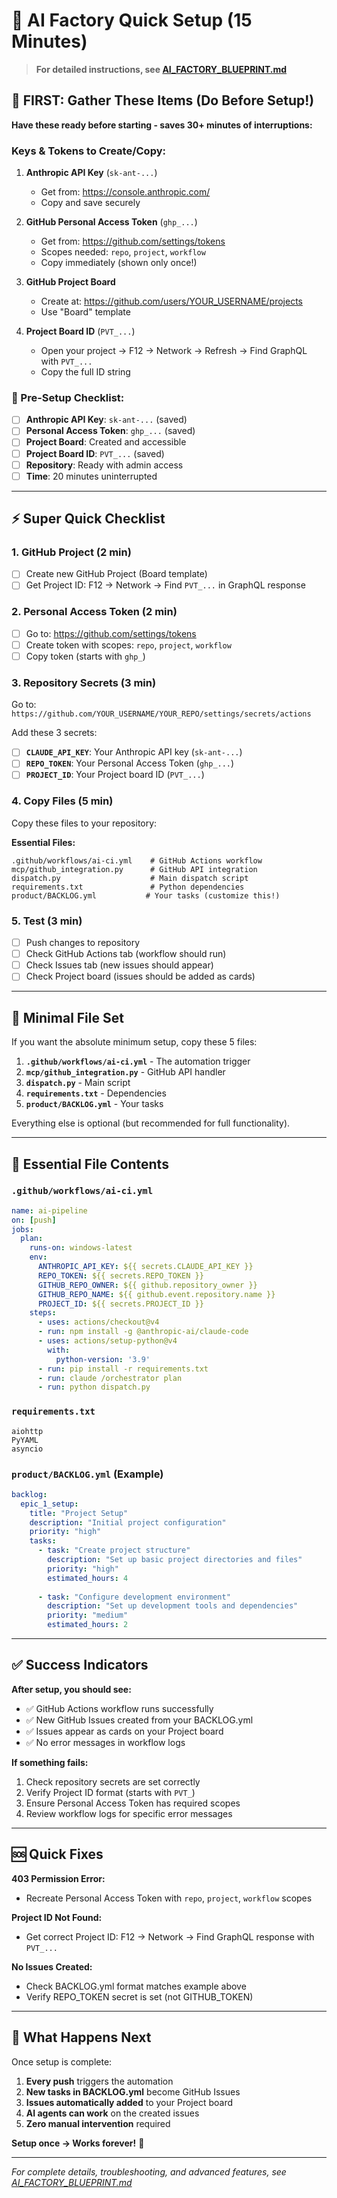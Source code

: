# 🚀 AI Factory Quick Setup (15 Minutes)

> **For detailed instructions, see [AI_FACTORY_BLUEPRINT.md](./AI_FACTORY_BLUEPRINT.md)**

## 🔑 FIRST: Gather These Items (Do Before Setup!)

**Have these ready before starting - saves 30+ minutes of interruptions:**

### **Keys & Tokens to Create/Copy:**
1. **Anthropic API Key** (`sk-ant-...`)
   - Get from: https://console.anthropic.com/
   - Copy and save securely

2. **GitHub Personal Access Token** (`ghp_...`)
   - Get from: https://github.com/settings/tokens
   - Scopes needed: `repo`, `project`, `workflow`
   - Copy immediately (shown only once!)

3. **GitHub Project Board**
   - Create at: https://github.com/users/YOUR_USERNAME/projects
   - Use "Board" template

4. **Project Board ID** (`PVT_...`)
   - Open your project → F12 → Network → Refresh → Find GraphQL with `PVT_...`
   - Copy the full ID string

### **📝 Pre-Setup Checklist:**
- [ ] **Anthropic API Key**: `sk-ant-...` (saved)
- [ ] **Personal Access Token**: `ghp_...` (saved)
- [ ] **Project Board**: Created and accessible
- [ ] **Project Board ID**: `PVT_...` (saved)
- [ ] **Repository**: Ready with admin access
- [ ] **Time**: 20 minutes uninterrupted

---

## ⚡ Super Quick Checklist

### **1. GitHub Project (2 min)**
- [ ] Create new GitHub Project (Board template)
- [ ] Get Project ID: F12 → Network → Find `PVT_...` in GraphQL response

### **2. Personal Access Token (2 min)**
- [ ] Go to: https://github.com/settings/tokens
- [ ] Create token with scopes: `repo`, `project`, `workflow`
- [ ] Copy token (starts with `ghp_`)

### **3. Repository Secrets (3 min)**
Go to: `https://github.com/YOUR_USERNAME/YOUR_REPO/settings/secrets/actions`

Add these 3 secrets:
- [ ] **`CLAUDE_API_KEY`**: Your Anthropic API key (`sk-ant-...`)
- [ ] **`REPO_TOKEN`**: Your Personal Access Token (`ghp_...`)
- [ ] **`PROJECT_ID`**: Your Project board ID (`PVT_...`)

### **4. Copy Files (5 min)**
Copy these files to your repository:

**Essential Files:**
```
.github/workflows/ai-ci.yml    # GitHub Actions workflow
mcp/github_integration.py      # GitHub API integration
dispatch.py                    # Main dispatch script
requirements.txt               # Python dependencies
product/BACKLOG.yml           # Your tasks (customize this!)
```

### **5. Test (3 min)**
- [ ] Push changes to repository
- [ ] Check GitHub Actions tab (workflow should run)
- [ ] Check Issues tab (new issues should appear)
- [ ] Check Project board (issues should be added as cards)

---

## 📁 Minimal File Set

If you want the absolute minimum setup, copy these 5 files:

1. **`.github/workflows/ai-ci.yml`** - The automation trigger
2. **`mcp/github_integration.py`** - GitHub API handler  
3. **`dispatch.py`** - Main script
4. **`requirements.txt`** - Dependencies
5. **`product/BACKLOG.yml`** - Your tasks

Everything else is optional (but recommended for full functionality).

---

## 🔧 Essential File Contents

### **`.github/workflows/ai-ci.yml`**
```yaml
name: ai-pipeline
on: [push]
jobs:
  plan:
    runs-on: windows-latest
    env:
      ANTHROPIC_API_KEY: ${{ secrets.CLAUDE_API_KEY }}
      REPO_TOKEN: ${{ secrets.REPO_TOKEN }}
      GITHUB_REPO_OWNER: ${{ github.repository_owner }}
      GITHUB_REPO_NAME: ${{ github.event.repository.name }}
      PROJECT_ID: ${{ secrets.PROJECT_ID }}
    steps:
      - uses: actions/checkout@v4
      - run: npm install -g @anthropic-ai/claude-code
      - uses: actions/setup-python@v4
        with:
          python-version: '3.9'
      - run: pip install -r requirements.txt
      - run: claude /orchestrator plan
      - run: python dispatch.py
```

### **`requirements.txt`**
```
aiohttp
PyYAML
asyncio
```

### **`product/BACKLOG.yml`** (Example)
```yaml
backlog:
  epic_1_setup:
    title: "Project Setup"
    description: "Initial project configuration"
    priority: "high"
    tasks:
      - task: "Create project structure"
        description: "Set up basic project directories and files"
        priority: "high"
        estimated_hours: 4
        
      - task: "Configure development environment"
        description: "Set up development tools and dependencies"
        priority: "medium"
        estimated_hours: 2
```

---

## ✅ Success Indicators

**After setup, you should see:**
- ✅ GitHub Actions workflow runs successfully
- ✅ New GitHub Issues created from your BACKLOG.yml
- ✅ Issues appear as cards on your Project board
- ✅ No error messages in workflow logs

**If something fails:**
1. Check repository secrets are set correctly
2. Verify Project ID format (starts with `PVT_`)
3. Ensure Personal Access Token has required scopes
4. Review workflow logs for specific error messages

---

## 🆘 Quick Fixes

**403 Permission Error:**
- Recreate Personal Access Token with `repo`, `project`, `workflow` scopes

**Project ID Not Found:**
- Get correct Project ID: F12 → Network → Find GraphQL response with `PVT_...`

**No Issues Created:**
- Check BACKLOG.yml format matches example above
- Verify REPO_TOKEN secret is set (not GITHUB_TOKEN)

---

## 🎯 What Happens Next

Once setup is complete:
1. **Every push** triggers the automation
2. **New tasks in BACKLOG.yml** become GitHub Issues
3. **Issues automatically added** to your Project board
4. **AI agents can work** on the created issues
5. **Zero manual intervention** required

**Setup once → Works forever!** 🚀

---

*For complete details, troubleshooting, and advanced features, see [AI_FACTORY_BLUEPRINT.md](./AI_FACTORY_BLUEPRINT.md)*
